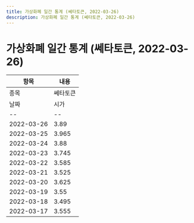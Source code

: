 ```yaml
---
title: 가상화폐 일간 통계 (쎄타토큰, 2022-03-26)
description: 가상화폐 일간 통계 (쎄타토큰, 2022-03-26)
---
```


가상화폐 일간 통계 (쎄타토큰, 2022-03-26)
===

|항목|내용|
|--|--|
|종목|쎄타토큰||마켓|KRW-THETA||종류|일 단위 캔들||기간|2022-03-17T09:00:00 - 2022-03-26T09:00:00|
|날짜|시가|저가|고가|종가|비고|
|--|--|--|--|--|--|
|2022-03-26|3.89|3.86|3.915|3.865|    |
|2022-03-25|3.965|3.815|4.005|3.89|    |
|2022-03-24|3.88|3.8|4.015|3.97|    |
|2022-03-23|3.745|3.705|3.925|3.89|    |
|2022-03-22|3.585|3.555|3.855|3.74|    |
|2022-03-21|3.525|3.47|3.615|3.575|    |
|2022-03-20|3.625|3.47|3.75|3.54|    |
|2022-03-19|3.55|3.54|3.695|3.615|    |
|2022-03-18|3.495|3.405|3.575|3.55|    |
|2022-03-17|3.555|3.445|3.58|3.495|    |
